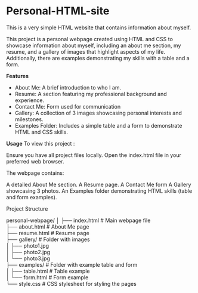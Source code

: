 # Personal-HTML-site
This is a very simple HTML website that contains information about myself.

This project is a personal webpage created using HTML and CSS to showcase information about myself, including an about me section, my resume, and a gallery of images that highlight aspects of my life. Additionally, there are examples demonstrating my skills with a table and a form.

__Features__
* About Me: A brief introduction to who I am.
* Resume: A section featuring my professional background and experience.
* Contact Me: Form used for communication
* Gallery: A collection of 3 images showcasing personal interests and milestones.
* Examples Folder: Includes a simple table and a form to demonstrate HTML and CSS skills.

__Usage__
To view this project :

Ensure you have all project files locally.
Open the index.html file in your preferred web browser.

The webpage contains:

A detailed About Me section.
A Resume page.
A Contact Me form
A Gallery showcasing 3 photos.
An Examples folder demonstrating HTML skills (table and form examples).

Project Structure

personal-webpage/
│
├── index.html        # Main webpage file<br>
├── about.html        # About Me page<br>
├── resume.html       # Resume page<br>
├── gallery/          # Folder with images<br>
│   ├── photo1.jpg<br>
│   ├── photo2.jpg<br>
│   └── photo3.jpg<br>
├── examples/         # Folder with example table and form<br>
│   ├── table.html    # Table example<br>
│   └── form.html     # Form example<br>
└── style.css         # CSS stylesheet for styling the pages<br>

